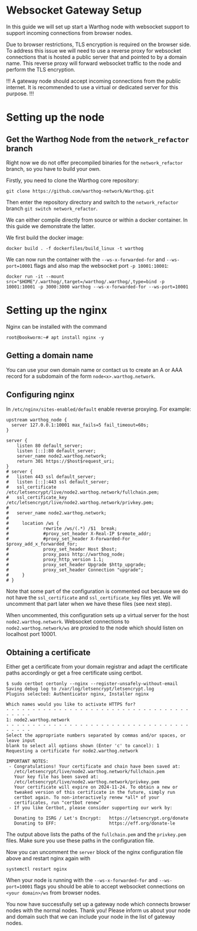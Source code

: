 # Websocket Gateway Setup
In this guide we will set up start a Warthog node with websocket support to support incoming connections from browser nodes. 

Due to browser restrictions, TLS encryption is required on the browser side. To address this issue we will need to use a reverse proxy for websocket connections that is hosted a public server that and pointed to by a domain name.
This reverse proxy will forward websocket traffic to the node and perform the TLS encryption.

!!!
A gateway node should accept incoming connections from the public internet. It is recommended to use a virtual or dedicated server for this purpose.
!!!

# Setting up the node

## Get the Warthog Node from the `network_refactor` branch
Right now we do not offer precompiled binaries for the `network_refactor` branch, so you have to build your own. 

Firstly, you need to clone the Warthog core repository:
```
git clone https://github.com/warthog-network/Warthog.git
```
Then enter the repository directory and switch to the `network_refactor` branch ```git switch network_refactor```.

We can either compile directly from source or within a docker container. In this guide we demonstrate the latter.

We first build the docker image: 
```
docker build . -f dockerfiles/build_linux -t warthog
```

We can now run the container with the `--ws-x-forwarded-for` and `--ws-port=10001` flags and also map the websocket port `-p 10001:10001`:
```shell
docker run -it --mount src="$HOME"/.warthog/,target=/warthog/.warthog/,type=bind -p 10001:10001 -p 3000:3000 warthog --ws-x-forwarded-for --ws-port=10001
```

# Setting up the nginx
Nginx can be installed with the command
```console
root@bookworm:~# apt install nginx -y
```
## Getting a domain name
You can use your own domain name or contact us to create an A or AAA record for a subdomain of the form `node<x>.warthog.network`.

## Configuring nginx
In `/etc/nginx/sites-enabled/default` enable reverse proxying. For example:
```
upstream warthog_node {
  server 127.0.0.1:10001 max_fails=5 fail_timeout=60s;
}

server {
    listen 80 default_server;
    listen [::]:80 default_server;
    server_name node2.warthog.network;
    return 301 https://$host$request_uri;
}
# server {
# 	listen 443 ssl default_server;
# 	listen [::]:443 ssl default_server;
# 	ssl_certificate     /etc/letsencrypt/live/node2.warthog.network/fullchain.pem;
# 	ssl_certificate_key /etc/letsencrypt/live/node2.warthog.network/privkey.pem;
# 
# 	server_name node2.warthog.network;
# 
#     location /ws {
#             rewrite /ws/(.*) /$1  break;
#             #proxy_set_header X-Real-IP $remote_addr;
#             #proxy_set_header X-Forwarded-For $proxy_add_x_forwarded_for;
#             proxy_set_header Host $host;
#             proxy_pass http://warthog_node;
#             proxy_http_version 1.1;
#             proxy_set_header Upgrade $http_upgrade;
#             proxy_set_header Connection "upgrade";
#     }
# }
```

 Note that some part of the configuration is commented out because we do not have the `ssl_certificate` and `ssl_certificate_key` files yet. We will uncomment that part later when we have these files (see next step).

When uncommented, this configuration sets up a virtual server for the host `node2.warthog.network`. Websocket connections to `node2.warthog.network/ws` are proxied to the node which should listen on localhost port 10001. 

## Obtaining a certificate
Either get a certificate from your domain registrar and adapt the certificate paths accordingly or get a free certificate using certbot.

```
$ sudo certbot certonly --nginx --register-unsafely-without-email
Saving debug log to /var/log/letsencrypt/letsencrypt.log
Plugins selected: Authenticator nginx, Installer nginx

Which names would you like to activate HTTPS for?
- - - - - - - - - - - - - - - - - - - - - - - - - - - - - - - - - - - - - - - -
1: node2.warthog.network
- - - - - - - - - - - - - - - - - - - - - - - - - - - - - - - - - - - - - - - -
Select the appropriate numbers separated by commas and/or spaces, or leave input
blank to select all options shown (Enter 'c' to cancel): 1
Requesting a certificate for node2.warthog.network

IMPORTANT NOTES:
 - Congratulations! Your certificate and chain have been saved at:
   /etc/letsencrypt/live/node2.warthog.network/fullchain.pem
   Your key file has been saved at:
   /etc/letsencrypt/live/node2.warthog.network/privkey.pem
   Your certificate will expire on 2024-11-24. To obtain a new or
   tweaked version of this certificate in the future, simply run
   certbot again. To non-interactively renew *all* of your
   certificates, run "certbot renew"
 - If you like Certbot, please consider supporting our work by:

   Donating to ISRG / Let's Encrypt:   https://letsencrypt.org/donate
   Donating to EFF:                    https://eff.org/donate-le
```

The output above lists the paths of the `fullchain.pem` and the `privkey.pem` files. Make sure you use these paths in the configuration file.

Now you can uncomment the `server` block of the nginx configuration file above and restart nginx again with
```
systemctl restart nginx
```

When your node is running with the `--ws-x-forwarded-for` and `--ws-port=10001` flags you should be able to accept websocket connections on `<your domain>/ws` from browser nodes. 

You now have successfully set up a gateway node which connects browser nodes with the normal nodes. Thank you! Please inform us about your node and domain such that we can include your node in the list of gateway nodes.

